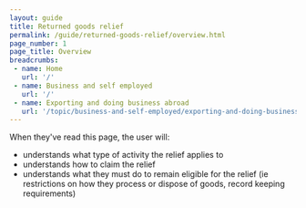 ```yaml
---
layout: guide
title: Returned goods relief
permalink: /guide/returned-goods-relief/overview.html
page_number: 1
page_title: Overview
breadcrumbs:
 - name: Home
   url: '/'
 - name: Business and self employed
   url: '/'
 - name: Exporting and doing business abroad
   url: '/topic/business-and-self-employed/exporting-and-doing-business-abroad.html'   
---
```


When they've read this page, the user will:

- understands what type of activity the relief applies to
- understands how to claim the relief
- understands what they must do to remain eligible for the relief (ie restrictions on how they process or dispose of goods, record keeping requirements)

